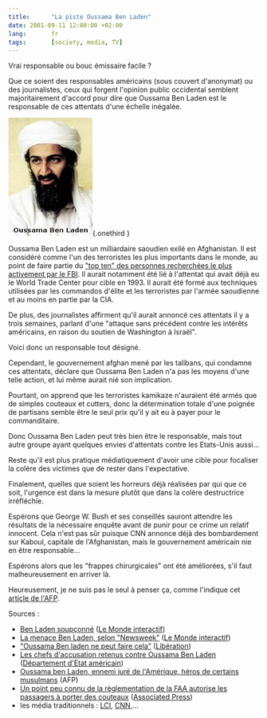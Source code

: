 ```yaml
---
title:      "La piste Oussama Ben Laden"
date: 2001-09-11 12:00:00 +02:00
lang:       fr
tags:       [society, media, TV]
---
```


Vrai responsable ou bouc émissaire facile ?

Que ce soient des responsables américains (sous couvert d'anonymat) ou des journalistes, ceux qui forgent l'opinion public occidental semblent majoritairement d'accord pour dire que Oussama Ben Laden est le responsable de ces attentats d'une échelle inégalée.

![](oussama-ben-laden.jpg "Oussama Ben Laden"){.onethird }

Oussama Ben Laden est un milliardaire saoudien exilé en Afghanistan. Il est considéré comme l'un des terroristes les plus importants dans le monde, au point de faire partie du ["top ten" des personnes recherchées le plus activement par le FBI](http://www.fbi.gov/wanted/topten). Il aurait notamment été lié à l'attentat qui avait déjà eu le World Trade Center pour cible en 1993. Il aurait été formé aux techniques utilisées par les commandos d'élite et les terroristes par l'armée saoudienne et au moins en partie par la CIA.

De plus, des journalistes affirment qu'il aurait annoncé ces attentats il y a trois semaines, parlant d'une "attaque sans précédent contre les intérêts américains, en raison du soutien de Washington à Israël".

Voici donc un responsable tout désigné.

Cependant, le gouvernement afghan mené par les talibans, qui condamne ces attentats, déclare que Oussama Ben Laden n'a pas les moyens d'une telle action, et lui même aurait nié son implication.

Pourtant, on apprend que les terroristes kamikaze n'auraient été armés que de simples couteaux et cutters, donc la détermination totale d'une poignée de partisans semble être le seul prix qu'il y ait eu à payer pour le commanditaire.

Donc Oussama Ben Laden peut très bien être le responsable, mais tout autre groupe ayant quelques envies d'attentats contre les Etats-Unis aussi…

Reste qu'il est plus pratique médiatiquement d'avoir une cible pour focaliser la colère des victimes que de rester dans l'expectative.

Finalement, quelles que soient les horreurs déjà réalisées par qui que ce soit, l'urgence est dans la mesure plutôt que dans la colère destructrice irréfléchie.

Espérons que George W. Bush et ses conseillés sauront attendre les résultats de la nécessaire enquête avant de punir pour ce crime un relatif innocent. Cela n'est pas sûr puisque CNN annonce déjà des bombardement sur Kaboul, capitale de l'Afghanistan, mais le gouvernement américain nie en être responsable…

Espérons alors que les "frappes chirurgicales" ont été améliorées, s'il faut malheureusement en arriver là.

Heureusement, je ne suis pas le seul à penser ça, comme l'indique cet [article de l'AFP](http://fr.news.yahoo.com/010912/1/1qhyd.html).

Sources :

- [Ben Laden soupçonné](http://www.lemonde.fr/dh/0,5987,3222--5662190,00.html) ([Le Monde interactif](http://www.le-monde.fr/))
- [La menace Ben Laden, selon "Newsweek"](http://www.lemonde.fr/article/0,5987,3216-2771-146962-,00.html) ([Le Monde interactif](http://www.le-monde.fr/))
- ["Oussama Ben laden ne peut faire cela"](http://www.liberation.fr/flash/newyork/revendications.html) ([Libération](http://www.liberation.fr/))
- [Les chefs d'accusation retenus contre Oussama Ben Laden](http://usinfo.state.gov/regional/af/security/french/f0120605.htm) ([Département d'Etat américain](http://usinfo.state.gov/francais/homepage.htm))
- [Oussama ben Laden, ennemi juré de l'Amérique, héros de certains musulmans](http://fr.news.yahoo.com/010912/1/1qhq5.html) (AFP)
- [Un point peu connu de la règlementation de la FAA autorise les passagers à porter des couteaux](http://fr.news.yahoo.com/010912/5/1qhm9.html) ([Associated Press](http://www.ap.org/))
- les média traditionnels : [LCI](http://www.lci.fr/), [CNN](http://www.cnn.com/),…
